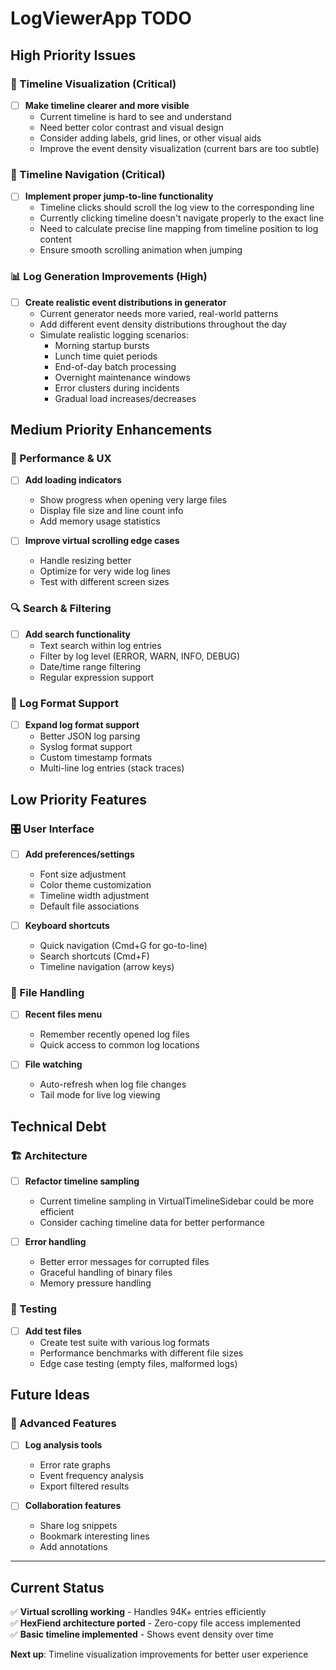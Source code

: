 # LogViewerApp TODO

## High Priority Issues

### 🎨 Timeline Visualization (Critical)
- [ ] **Make timeline clearer and more visible**
  - Current timeline is hard to see and understand
  - Need better color contrast and visual design
  - Consider adding labels, grid lines, or other visual aids
  - Improve the event density visualization (current bars are too subtle)

### 🎯 Timeline Navigation (Critical)
- [ ] **Implement proper jump-to-line functionality**
  - Timeline clicks should scroll the log view to the corresponding line
  - Currently clicking timeline doesn't navigate properly to the exact line
  - Need to calculate precise line mapping from timeline position to log content
  - Ensure smooth scrolling animation when jumping

### 📊 Log Generation Improvements (High)
- [ ] **Create realistic event distributions in generator**
  - Current generator needs more varied, real-world patterns
  - Add different event density distributions throughout the day
  - Simulate realistic logging scenarios:
    - Morning startup bursts
    - Lunch time quiet periods  
    - End-of-day batch processing
    - Overnight maintenance windows
    - Error clusters during incidents
    - Gradual load increases/decreases

## Medium Priority Enhancements

### 🚀 Performance & UX
- [ ] **Add loading indicators**
  - Show progress when opening very large files
  - Display file size and line count info
  - Add memory usage statistics

- [ ] **Improve virtual scrolling edge cases**
  - Handle resizing better
  - Optimize for very wide log lines
  - Test with different screen sizes

### 🔍 Search & Filtering
- [ ] **Add search functionality**
  - Text search within log entries
  - Filter by log level (ERROR, WARN, INFO, DEBUG)
  - Date/time range filtering
  - Regular expression support

### 📝 Log Format Support
- [ ] **Expand log format support**
  - Better JSON log parsing
  - Syslog format support
  - Custom timestamp formats
  - Multi-line log entries (stack traces)

## Low Priority Features

### 🎛️ User Interface
- [ ] **Add preferences/settings**
  - Font size adjustment
  - Color theme customization
  - Timeline width adjustment
  - Default file associations

- [ ] **Keyboard shortcuts**
  - Quick navigation (Cmd+G for go-to-line)
  - Search shortcuts (Cmd+F)
  - Timeline navigation (arrow keys)

### 💾 File Handling
- [ ] **Recent files menu**
  - Remember recently opened log files
  - Quick access to common log locations

- [ ] **File watching**
  - Auto-refresh when log file changes
  - Tail mode for live log viewing

## Technical Debt

### 🏗️ Architecture
- [ ] **Refactor timeline sampling**
  - Current timeline sampling in VirtualTimelineSidebar could be more efficient
  - Consider caching timeline data for better performance

- [ ] **Error handling**
  - Better error messages for corrupted files
  - Graceful handling of binary files
  - Memory pressure handling

### 🧪 Testing
- [ ] **Add test files**
  - Create test suite with various log formats
  - Performance benchmarks with different file sizes
  - Edge case testing (empty files, malformed logs)

## Future Ideas

### 🔮 Advanced Features
- [ ] **Log analysis tools**
  - Error rate graphs
  - Event frequency analysis
  - Export filtered results

- [ ] **Collaboration features**
  - Share log snippets
  - Bookmark interesting lines
  - Add annotations

---

## Current Status
✅ **Virtual scrolling working** - Handles 94K+ entries efficiently  
✅ **HexFiend architecture ported** - Zero-copy file access implemented  
✅ **Basic timeline implemented** - Shows event density over time  

**Next up**: Timeline visualization improvements for better user experience